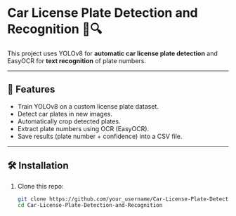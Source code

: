 # Car License Plate Detection and Recognition 🚗🔍

This project uses YOLOv8 for **automatic car license plate detection** and EasyOCR for **text recognition** of plate numbers.

---

## 📌 Features

- Train YOLOv8 on a custom license plate dataset.
- Detect car plates in new images.
- Automatically crop detected plates.
- Extract plate numbers using OCR (EasyOCR).
- Save results (plate number + confidence) into a CSV file.

---

## 🛠️ Installation

1. Clone this repo:
   ```bash
   git clone https://github.com/your_username/Car-License-Plate-Detection-and-Recognition.git
   cd Car-License-Plate-Detection-and-Recognition
